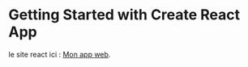 # Getting Started with Create React App

le site react ici : [Mon app web](https://github.com/facebook/create-react-app).


